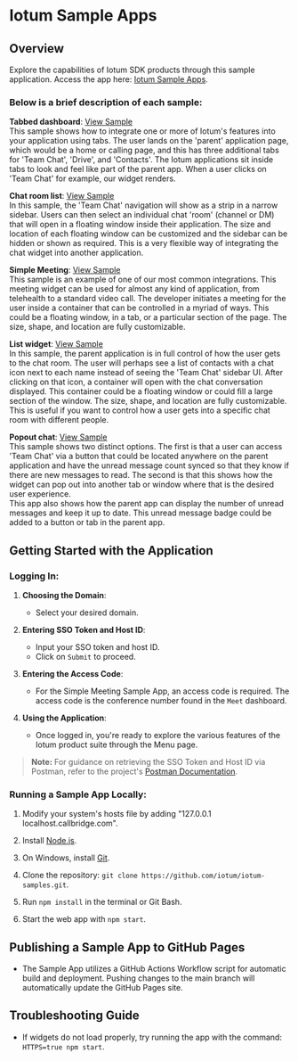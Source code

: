# Iotum Sample Apps

## Overview
Explore the capabilities of Iotum SDK products through this sample application. Access the app here: [Iotum Sample Apps](https://iotum.github.io/iotum-samples/). 

<h3>Below is a brief description of each sample:</h3>
<p><strong>Tabbed dashboard</strong>: <a href="https://github.com/iotum/iotum-samples/tree/main/src/pages/tabbed-dashboard">View Sample</a><br>
This sample shows how to integrate one or more of Iotum's features into your application using tabs. The user lands on the 'parent' application page, which would be a home or calling page, and this has three additional tabs for 'Team Chat', 'Drive', and 'Contacts'. The Iotum applications sit inside tabs to look and feel like part of the parent app. When a user clicks on 'Team Chat' for example, our widget renders.</p>

<p><strong>Chat room list</strong>: <a href="https://github.com/iotum/iotum-samples/tree/main/src/pages/chat-room-list">View Sample</a><br>
In this sample, the 'Team Chat' navigation will show as a strip in a narrow sidebar. Users can then select an individual chat 'room' (channel or DM) that will open in a floating window inside their application. The size and location of each floating window can be customized and the sidebar can be hidden or shown as required. This is a very flexible way of integrating the chat widget into another application.</p>

<p><strong>Simple Meeting</strong>: <a href="https://github.com/iotum/iotum-samples/tree/main/src/pages/simple-meeting">View Sample</a><br>
This sample is an example of one of our most common integrations. This meeting widget can be used for almost any kind of application, from telehealth to a standard video call. The developer initiates a meeting for the user inside a container that can be controlled in a myriad of ways. This could be a floating window, in a tab, or a particular section of the page. The size, shape, and location are fully customizable.</p>

<p><strong>List widget</strong>: <a href="https://github.com/iotum/iotum-samples/tree/main/src/pages/list-widget-ui">View Sample</a><br>
In this sample, the parent application is in full control of how the user gets to the chat room. The user will perhaps see a list of contacts with a chat icon next to each name instead of seeing the 'Team Chat' sidebar UI. After clicking on that icon, a container will open with the chat conversation displayed. This container could be a floating window or could fill a large section of the window. The size, shape, and location are fully customizable. This is useful if you want to control how a user gets into a specific chat room with different people.</p>

<p><strong>Popout chat</strong>: <a href="https://github.com/iotum/iotum-samples/tree/main/src/pages/popout-chat">View Sample</a><br>
This sample shows two distinct options. The first is that a user can access 'Team Chat' via a button that could be located anywhere on the parent application and have the unread message count synced so that they know if there are new messages to read. The second is that this shows how the widget can pop out into another tab or window where that is the desired user experience.<br>
This app also shows how the parent app can display the number of unread messages and keep it up to date. This unread message badge could be added to a button or tab in the parent app.</p>

## Getting Started with the Application

### Logging In:
1. **Choosing the Domain**:
   - Select your desired domain.

2. **Entering SSO Token and Host ID**:
   - Input your SSO token and host ID.
   - Click on `Submit` to proceed.

3. **Entering the Access Code**:
   - For the Simple Meeting Sample App, an access code is required. The access code is the conference number found in the `Meet` dashboard.  
    
4. **Using the Application**:
   - Once logged in, you're ready to explore the various features of the Iotum product suite through the Menu page.

> **Note:** For guidance on retrieving the SSO Token and Host ID via Postman, refer to the project's [Postman Documentation](https://github.com/iotum/iotum-samples/wiki/Get-SSO-Token-and-Host-ID-from-Postman).

### Running a Sample App Locally:
1. Modify your system's hosts file by adding "127.0.0.1 localhost.callbridge.com".

2. Install [Node.js](https://nodejs.org/en).

3. On Windows, install [Git](https://git-scm.com/downloads).
4. Clone the repository: `git clone https://github.com/iotum/iotum-samples.git`.
5. Run `npm install` in the terminal or Git Bash.
6. Start the web app with `npm start`.

## Publishing a Sample App to GitHub Pages 
- The Sample App utilizes a GitHub Actions Workflow script for automatic build and deployment. Pushing changes to the main branch will automatically update the GitHub Pages site.

## Troubleshooting Guide 
- If widgets do not load properly, try running the app with the command: `HTTPS=true npm start`.
